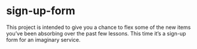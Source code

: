 # sign-up-form
This project is intended to give you a chance to flex some of the new items you’ve been absorbing over the past few lessons. 
This time it’s a sign-up form for an imaginary service.
